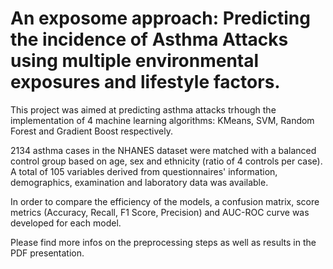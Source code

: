 # An exposome approach: Predicting the incidence of Asthma Attacks using multiple environmental exposures and lifestyle factors.

This project was aimed at predicting asthma attacks trhough the implementation of 4 machine learning algorithms: KMeans, SVM, Random Forest and Gradient Boost respectively. 

2134 asthma cases in the NHANES dataset were matched with a balanced control group based on age, sex and ethnicity (ratio of 4 controls per case).
A total of 105 variables derived from questionnaires' information, demographics, examination and laboratory data was available.

In order to compare the efficiency of the models, a confusion matrix, score metrics (Accuracy, Recall, F1 Score, Precision) and AUC-ROC curve was developed for each model. 

Please find more infos on the preprocessing steps as well as results in the PDF presentation.

